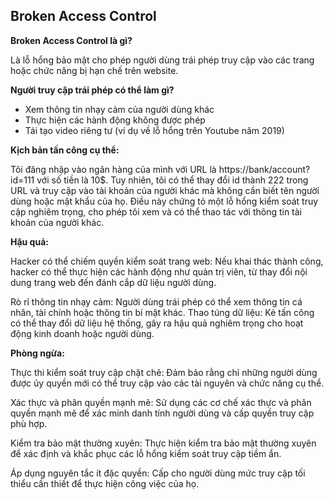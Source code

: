 ## Broken Access Control

**Broken Access Control là gì?**

Là lỗ hổng bảo mật cho phép người dùng trái phép truy cập vào các trang hoặc chức năng bị hạn chế trên website.

**Người truy cập trái phép có thể làm gì?**

* Xem thông tin nhạy cảm của người dùng khác
* Thực hiện các hành động không được phép
* Tái tạo video riêng tư (ví dụ về lỗ hổng trên Youtube năm 2019) 

**Kịch bản tấn công cụ thể:**

Tôi đăng nhập vào ngân hàng của mình với URL là https://bank/account?id=111 với số tiền là 10$. Tuy nhiên, tôi có thể thay đổi id thành 222 trong URL và truy cập vào tài khoản của người khác mà không cần biết tên người dùng hoặc mật khẩu của họ. Điều này chứng tỏ một lỗ hổng kiểm soát truy cập nghiêm trọng, cho phép tôi xem và có thể thao tác với thông tin tài khoản của người khác.

**Hậu quả:**

Hacker có thể chiếm quyền kiểm soát trang web: Nếu khai thác thành công, hacker có thể thực hiện các hành động như quản trị viên, từ thay đổi nội dung trang web đến đánh cắp dữ liệu người dùng.

Rò rỉ thông tin nhạy cảm: Người dùng trái phép có thể xem thông tin cá nhân, tài chính hoặc thông tin bí mật khác.
Thao túng dữ liệu: Kẻ tấn công có thể thay đổi dữ liệu hệ thống, gây ra hậu quả nghiêm trọng cho hoạt động kinh doanh hoặc người dùng.

**Phòng ngừa:**

Thực thi kiểm soát truy cập chặt chẽ: Đảm bảo rằng chỉ những người dùng được ủy quyền mới có thể truy cập vào các tài nguyên và chức năng cụ thể.

Xác thực và phân quyền mạnh mẽ: Sử dụng các cơ chế xác thực và phân quyền mạnh mẽ để xác minh danh tính người dùng và cấp quyền truy cập phù hợp.

Kiểm tra bảo mật thường xuyên: Thực hiện kiểm tra bảo mật thường xuyên để xác định và khắc phục các lỗ hổng kiểm soát truy cập tiềm ẩn.

Áp dụng nguyên tắc ít đặc quyền: Cấp cho người dùng mức truy cập tối thiểu cần thiết để thực hiện công việc của họ.
